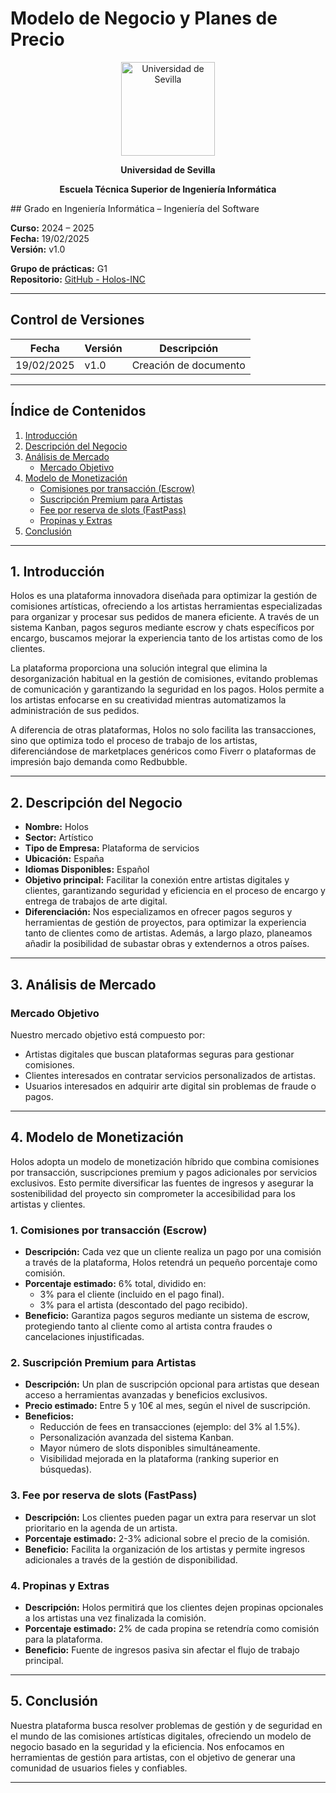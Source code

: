 # Modelo de Negocio y Planes de Precio

<p align="center">
  <img src="/img/universidad-de-sevilla-logo.png" alt="Universidad de Sevilla" width="150"/>
</p>
<p align="center">
  <strong>Universidad de Sevilla</strong> 
</p>
<p align="center">
  <strong>Escuela Técnica Superior de Ingeniería Informática</strong>  
</p>
## Grado en Ingeniería Informática – Ingeniería del Software

**Curso:** 2024 – 2025  
**Fecha:** 19/02/2025  
**Versión:** v1.0  

**Grupo de prácticas:** G1  
**Repositorio:** [GitHub - Holos-INC](https://github.com/Holos-INC)

---

## Control de Versiones

| Fecha       | Versión | Descripción           |
|------------|---------|-----------------------|
| 19/02/2025 | v1.0    | Creación de documento |

---

## Índice de Contenidos
1. [Introducción](#1-introducción)
2. [Descripción del Negocio](#2-descripción-del-negocio)
3. [Análisis de Mercado](#3-análisis-de-mercado)
   - [Mercado Objetivo](#mercado-objetivo)
4. [Modelo de Monetización](#4-modelo-de-monetización)
   - [Comisiones por transacción (Escrow)](#1-comisiones-por-transacción-escrow)
   - [Suscripción Premium para Artistas](#2-suscripción-premium-para-artistas)
   - [Fee por reserva de slots (FastPass)](#3-fee-por-reserva-de-slots-fastpass)
   - [Propinas y Extras](#4-propinas-y-extras)
5. [Conclusión](#5-conclusión)

---

## 1. Introducción
Holos es una plataforma innovadora diseñada para optimizar la gestión de comisiones artísticas, ofreciendo a los artistas herramientas especializadas para organizar y procesar sus pedidos de manera eficiente. A través de un sistema Kanban, pagos seguros mediante escrow y chats específicos por encargo, buscamos mejorar la experiencia tanto de los artistas como de los clientes.

La plataforma proporciona una solución integral que elimina la desorganización habitual en la gestión de comisiones, evitando problemas de comunicación y garantizando la seguridad en los pagos. Holos permite a los artistas enfocarse en su creatividad mientras automatizamos la administración de sus pedidos.

A diferencia de otras plataformas, Holos no solo facilita las transacciones, sino que optimiza todo el proceso de trabajo de los artistas, diferenciándose de marketplaces genéricos como Fiverr o plataformas de impresión bajo demanda como Redbubble.

---

## 2. Descripción del Negocio

- **Nombre:** Holos  
- **Sector:** Artístico  
- **Tipo de Empresa:** Plataforma de servicios  
- **Ubicación:** España  
- **Idiomas Disponibles:** Español  
- **Objetivo principal:** Facilitar la conexión entre artistas digitales y clientes, garantizando seguridad y eficiencia en el proceso de encargo y entrega de trabajos de arte digital.  
- **Diferenciación:** Nos especializamos en ofrecer pagos seguros y herramientas de gestión de proyectos, para optimizar la experiencia tanto de clientes como de artistas. Además, a largo plazo, planeamos añadir la posibilidad de subastar obras y extendernos a otros países.

---

## 3. Análisis de Mercado

### **Mercado Objetivo**
Nuestro mercado objetivo está compuesto por:
- Artistas digitales que buscan plataformas seguras para gestionar comisiones.
- Clientes interesados en contratar servicios personalizados de artistas.
- Usuarios interesados en adquirir arte digital sin problemas de fraude o pagos.

---

## 4. Modelo de Monetización
Holos adopta un modelo de monetización híbrido que combina comisiones por transacción, suscripciones premium y pagos adicionales por servicios exclusivos. Esto permite diversificar las fuentes de ingresos y asegurar la sostenibilidad del proyecto sin comprometer la accesibilidad para los artistas y clientes.

### **1. Comisiones por transacción (Escrow)**
- **Descripción:** Cada vez que un cliente realiza un pago por una comisión a través de la plataforma, Holos retendrá un pequeño porcentaje como comisión.
- **Porcentaje estimado:** 6% total, dividido en:
  - 3% para el cliente (incluido en el pago final).
  - 3% para el artista (descontado del pago recibido).
- **Beneficio:** Garantiza pagos seguros mediante un sistema de escrow, protegiendo tanto al cliente como al artista contra fraudes o cancelaciones injustificadas.

### **2. Suscripción Premium para Artistas**
- **Descripción:** Un plan de suscripción opcional para artistas que desean acceso a herramientas avanzadas y beneficios exclusivos.
- **Precio estimado:** Entre 5 y 10€ al mes, según el nivel de suscripción.
- **Beneficios:**
  - Reducción de fees en transacciones (ejemplo: del 3% al 1.5%).
  - Personalización avanzada del sistema Kanban.
  - Mayor número de slots disponibles simultáneamente.
  - Visibilidad mejorada en la plataforma (ranking superior en búsquedas).

### **3. Fee por reserva de slots (FastPass)**
- **Descripción:** Los clientes pueden pagar un extra para reservar un slot prioritario en la agenda de un artista.
- **Porcentaje estimado:** 2-3% adicional sobre el precio de la comisión.
- **Beneficio:** Facilita la organización de los artistas y permite ingresos adicionales a través de la gestión de disponibilidad.

### **4. Propinas y Extras**
- **Descripción:** Holos permitirá que los clientes dejen propinas opcionales a los artistas una vez finalizada la comisión.
- **Porcentaje estimado:** 2% de cada propina se retendría como comisión para la plataforma.
- **Beneficio:** Fuente de ingresos pasiva sin afectar el flujo de trabajo principal.

---

## 5. Conclusión
Nuestra plataforma busca resolver problemas de gestión y de seguridad en el mundo de las comisiones artísticas digitales, ofreciendo un modelo de negocio basado en la seguridad y la eficiencia. Nos enfocamos en herramientas de gestión para artistas, con el objetivo de generar una comunidad de usuarios fieles y confiables.

---

